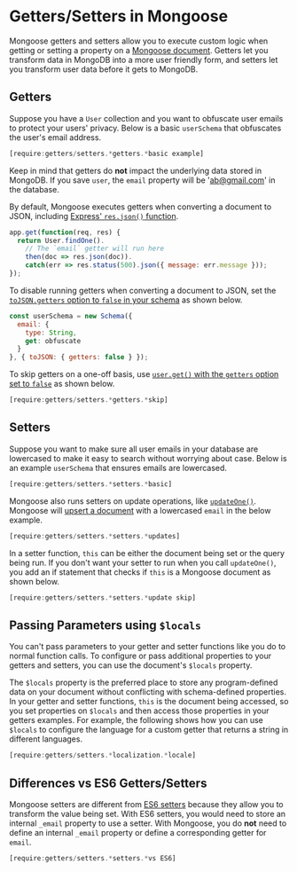 # Getters/Setters in Mongoose

Mongoose getters and setters allow you to execute custom logic when getting or setting a property on a [Mongoose document](../documents.html). Getters let you transform data in MongoDB into a more user friendly form, and setters let you transform user data before it gets to MongoDB.

## Getters

Suppose you have a `User` collection and you want to obfuscate user emails to protect your users' privacy. Below is a basic `userSchema` that obfuscates the user's email address.

```javascript
[require:getters/setters.*getters.*basic example]
```

Keep in mind that getters do **not** impact the underlying data stored in
MongoDB. If you save `user`, the `email` property will be 'ab@gmail.com' in
the database.

By default, Mongoose executes getters when converting a document to JSON,
including [Express' `res.json()` function](http://expressjs.com/en/4x/api.html#res.json).

```javascript
app.get(function(req, res) {
  return User.findOne().
    // The `email` getter will run here
    then(doc => res.json(doc)).
    catch(err => res.status(500).json({ message: err.message }));
});
```

To disable running getters when converting a document to JSON, set the [`toJSON.getters` option to `false` in your schema](../guide.html#toJSON) as shown below.

```javascript
const userSchema = new Schema({
  email: {
    type: String,
    get: obfuscate
  }
}, { toJSON: { getters: false } });
```

To skip getters on a one-off basis, use [`user.get()` with the `getters` option set to `false`](../api/document.html#document_Document-get) as shown below.

```javascript
[require:getters/setters.*getters.*skip]
```

## Setters

Suppose you want to make sure all user emails in your database are lowercased to 
make it easy to search without worrying about case. Below is an example
`userSchema` that ensures emails are lowercased.

```javascript
[require:getters/setters.*setters.*basic]
```

Mongoose also runs setters on update operations, like [`updateOne()`](../api/query.html#query_Query-updateOne). Mongoose will
[upsert a document](https://masteringjs.io/tutorials/mongoose/upsert) with a
lowercased `email` in the below example.

```javascript
[require:getters/setters.*setters.*updates]
```

In a setter function, `this` can be either the document being set or the query
being run. If you don't want your setter to run when you call `updateOne()`,
you add an if statement that checks if `this` is a Mongoose document as shown
below.

```javascript
[require:getters/setters.*setters.*update skip]
```

## Passing Parameters using `$locals`

You can't pass parameters to your getter and setter functions like you do to normal function calls.
To configure or pass additional properties to your getters and setters, you can use the document's `$locals` property.

The `$locals` property is the preferred place to store any program-defined data on your document without conflicting with schema-defined properties.
In your getter and setter functions, `this` is the document being accessed, so you set properties on `$locals` and then access those properties in your getters examples.
For example, the following shows how you can use `$locals` to configure the language for a custom getter that returns a string in different languages.

```javascript
[require:getters/setters.*localization.*locale]
```

Differences vs ES6 Getters/Setters
----------------------------------

Mongoose setters are different from [ES6 setters](https://developer.mozilla.org/en-US/docs/Web/JavaScript/Reference/Functions/set) because they allow you to transform the value being set. With ES6 setters, you
would need to store an internal `_email` property to use a setter. With Mongoose,
you do **not** need to define an internal `_email` property or define a 
corresponding getter for `email`.

```javascript
[require:getters/setters.*setters.*vs ES6]
```
